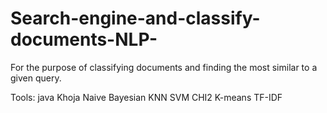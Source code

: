 # Search-engine-and-classify-documents-NLP-
For the purpose of classifying documents and finding the most similar to a given query. 

Tools: 
java 
Khoja 
Naive Bayesian 
KNN 
SVM 
CHI2 
K-means 
TF-IDF
